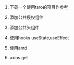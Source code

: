 


1. 下载一个使用taro的项目作参考 

2. 添加公共授权组件
3. 添加公共头组件
4. 使用hooks useState,useEffect
5. 使用antd
6. axios.get

